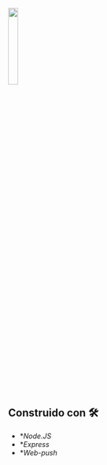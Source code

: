 <p align='left'>
    <img src='https://img.icons8.com/color/452/nodejs.png' width="20%" /img>
</p>

## Construido con 🛠️

* **Node.JS*
* **Express*
* **Web-push*
